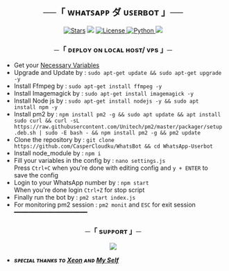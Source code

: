 <h2 align="center">
    ──「 ᴡʜᴀᴛꜱᴀᴘᴘ ダ ᴜꜱᴇʀʙᴏᴛ 」──
</h2>

<p align="center">
<a href="https://github.com/CasperCloudku/WhatsBot/stargazers"><img src="https://img.shields.io/github/stars/CasperCloudku/WhatsBot?color=black&logo=github&logoColor=black&style=for-the-badge" alt="Stars" /></a>
<a href="https://github.com/CasperCloudku/WhatsBot/network/members"> <img src="https://img.shields.io/github/forks/CasperCloudku/WhatsBot?color=black&logo=github&logoColor=black&style=for-the-badge" /></a>
<a href="https://github.com/CasperCloudku/WhatsBot/blob/master/LICENSE"> <img src="https://img.shields.io/badge/License-MIT-blueviolet?style=for-the-badge" alt="License" /> </a>
<a href="https://www.python.org/"> <img src="https://img.shields.io/badge/Written%20in-Python-orange?style=for-the-badge&logo=python" alt="Python" /> </a>
<a href="https://github.com/CasperCloudku/WhatsBot/commits"> <img src="https://img.shields.io/github/last-commit/CasperCloudku/WhatsBot?color=blue&logo=github&logoColor=green&style=for-the-badge" /></a>
</p>

<h3 align="center">
    ─「 ᴅᴇᴩʟᴏʏ ᴏɴ ʟᴏᴄᴀʟ ʜᴏsᴛ/ ᴠᴘs 」─
</h3>

- Get your [Necessary Variables](https://github.com/CasperCloudku/WhatsBot/settings.js)
- Upgrade and Update by :
`sudo apt-get update && sudo apt-get upgrade -y`
- Install Ffmpeg by :
`sudo apt-get install ffmpeg -y`
- Install Imagemagick by :
`sudo apt-get install imagemagick -y`
- Install Node js by :
`sudo apt-get install nodejs -y && sudo apt install npm -y`
- Install pm2 by :
`npm install pm2 -g && sudo apt update && apt install sudo curl && curl -sL https://raw.githubusercontent.com/Unitech/pm2/master/packager/setup.deb.sh | sudo -E bash - && npm install pm2 -g && pm2 update`
- Clone the repository by :
`git clone https://github.com/CasperCloudku/WhatsBot && cd WhatsApp-Userbot`
- Install node_module by :
`npm i`
- Fill your variables in the config by :
`nano settings.js`<br>
Press `Ctrl+C` when you're done with editing config and `y + ENTER` to save the config<br>
- Login to your WhatsApp number by :
`npm start`<br>
When you're done login `Ctrl+Z` for stop script<br>
- Finally run the bot by :
`pm2 start index.js`
- For monitoring pm2 session :
`pm2 monit` and `ESC` for exit session<br>
━━━━━━━━━━━━━━━━━━━━

<h3 align="center">
    ─「 sᴜᴩᴩᴏʀᴛ 」─
</h3>

<p align="center">
<a href="https://telegram.me/Noreligionn"><img src="https://img.shields.io/badge/-Support%20Channel-blue.svg?style=for-the-badge&logo=Telegram"></a>
</p>

- <b> _sᴩᴇᴄɪᴀʟ ᴛʜᴀɴᴋs ᴛᴏ [Xeon](https://github.com/DGXeon) ᴀɴᴅ [My Self](https://github.com/CasperCloudku)_ </b>

